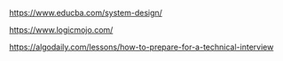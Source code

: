 https://www.educba.com/system-design/

https://www.logicmojo.com/

https://algodaily.com/lessons/how-to-prepare-for-a-technical-interview
